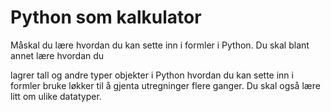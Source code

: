 # Python som kalkulator

Måskal du lære hvordan du kan sette inn i formler i Python. Du skal blant annet lære hvordan du 

lagrer tall og andre typer objekter i Python
hvordan du kan sette inn i formler
bruke løkker til å gjenta utregninger flere ganger.
Du skal også lære litt om ulike datatyper.